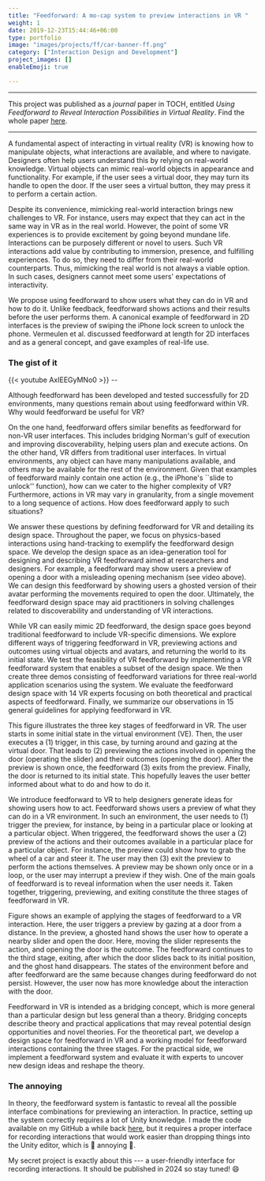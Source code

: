 ```yaml
---
title: "Feedforward: A mo-cap system to preview interactions in VR "
weight: 1
date: 2019-12-23T15:44:46+06:00
type: portfolio
image: "images/projects/ff/car-banner-ff.png"
category: ["Interaction Design and Development"]
project_images: []
enableEmoji: true

---
```




_________________
This project was published as a *journal* paper in TOCH, entitled *Using Feedforward to Reveal Interaction Possibilities in Virtual Reality*. Find the whole paper [here](https://dl.acm.org/doi/10.1145/3603623 "acm").
_________________



A fundamental aspect of interacting in virtual reality (VR) is knowing how to manipulate objects, what interactions are available, and where to navigate.
Designers often help users understand this by relying on real-world knowledge. Virtual objects can mimic real-world objects in appearance and functionality. For example, if the user sees a virtual door, they may turn its handle to open the door. If the user sees a virtual button, they may press it to perform a certain action. 
 
Despite its convenience, mimicking real-world interaction brings new challenges to VR. 
For instance, users may expect that they can act in the same way in VR as in the real world. 
However, the point of some VR experiences is to provide excitement by going beyond mundane life. Interactions can be purposely different or novel to users. Such VR interactions add value by contributing to immersion, presence, and fulfilling experiences. To do so, they need to differ from their real-world counterparts. Thus, mimicking the real world is not always a viable option. In such cases, designers cannot meet some users' expectations of interactivity.

We propose using feedforward to show users what they can do in VR and how to do it.
Unlike feedback, feedforward shows actions and their results before the user performs them. A canonical example of feedforward in 2D interfaces is the preview of swiping the iPhone lock screen to unlock the phone. Vermeulen et al. discussed feedforward at length for 2D interfaces and as a general concept, and gave examples of real-life use.

### The gist of it

{{< youtube AxIEEGyMNo0 >}} --

Although feedforward has been developed and tested successfully for 2D environments, many questions remain about using feedforward within VR. Why would feedforward be useful for VR? 

On the one hand, feedforward offers similar benefits as feedforward for non-VR user interfaces. This includes bridging Norman's gulf of execution and improving discoverability, helping users plan and execute actions. 
On the other hand, VR differs from traditional user interfaces. In virtual environments, any object can have many manipulations available, and others may be available for the rest of the environment. 
Given that examples of feedforward mainly contain one action (e.g., the iPhone's ``slide to unlock'' function), how can we cater to the higher complexity of VR? Furthermore, actions in VR may vary in granularity, from a single movement to a long sequence of actions. How does feedforward apply to such situations? 

We answer these questions by defining feedforward for VR and detailing its design space. Throughout the paper, we focus on physics-based interactions using hand-tracking to exemplify the feedforward design space. We develop the design space as an idea-generation tool for designing and describing VR feedforward aimed at researchers and designers. For example, a feedforward may show users a preview of opening a door with a misleading opening mechanism (see video above). We can design this feedforward by showing users a ghosted version of their avatar performing the movements required to open the door. Ultimately, the feedforward design space may aid practitioners in solving challenges related to discoverability and understanding of VR interactions.

While VR can easily mimic 2D feedforward, the design space goes beyond traditional feedforward to include VR-specific dimensions. We explore different ways of triggering feedforward in VR, previewing actions and outcomes using virtual objects and avatars, and returning the world to its initial state. 
We test the feasibility of VR feedforward by implementing a VR feedforward system that enables a subset of the design space. We then create three demos consisting of feedforward variations for three real-world application scenarios using the system. We evaluate the feedforward design space with 14 VR experts focusing on both theoretical and practical aspects of feedforward. Finally, we summarize our observations in 15 general guidelines for applying feedforward in VR.


This figure illustrates the three key stages of feedforward in VR. The user starts in some initial state in the virtual environment (VE). Then, the user executes a (1) trigger, in this case, by turning around and gazing at the virtual door. That leads to (2) previewing the actions involved in opening the door (operating the slider) and their outcomes (opening the door). After the preview is shown once, the feedforward (3) exits from the preview. Finally, the door is returned to its initial state. This hopefully leaves the user better informed about what to do and how to do it.


We introduce feedforward to VR to help designers generate
ideas for showing users how to act. Feedforward shows users a preview of what they can do in a VR environment. 
In such an environment, the user needs to (1) trigger the preview, for instance, by being in a particular place or looking at a particular object. 
When triggered, the feedforward shows the user a (2) preview of the actions and their outcomes available in a particular place for a particular object. For instance, the preview could show how to grab the wheel of a car and steer it. The user may then (3) exit the preview to perform the actions themselves. A preview may be shown only once or in a loop, or the user may interrupt a preview if they wish. One of the main goals of feedforward is to reveal information when the user needs it. Taken together, triggering, previewing, and exiting constitute the three stages of feedforward in VR. 

Figure shows an example of applying the stages of feedforward to a VR interaction. Here, the user triggers a preview by gazing at a door from a distance. In the preview, a ghosted hand shows the user how to operate a nearby slider and open the door. Here, moving the slider represents the action, and opening the door is the outcome. The feedforward continues to the third stage, exiting, after which the door slides back to its initial position, and the ghost hand disappears. The states of the environment before and after feedforward are the same because changes during feedforward do not persist. However, the user now has more knowledge about the interaction with the door.


Feedforward in VR is intended as a bridging concept, which is more general than a particular design but less general than a theory. Bridging concepts describe theory and practical applications that may reveal potential design opportunities and novel theories. For the theoretical part, we develop a design space for feedforward in VR and a working model for feedforward interactions containing the three stages. For the practical side, we implement a feedforward system and evaluate it with experts to uncover new design ideas and reshape the theory.


### The annoying
In theory, the feedforward system is fantastic to reveal all the possible interface combinations for previewing an interaction. In practice, setting up the system correctly requires a lot of Unity knowledge. I made the code available on my GitHub a while back [here](https://github.com/aam505/feedforwardVR), but it requires a proper interface for recording interactions that would work easier than dropping things into the Unity editor, which is :anger: annoying :anger:.

My secret project is exactly about this --- a user-friendly interface for recording interactions. It should be published in 2024 so stay tuned! :smile: